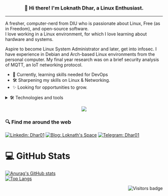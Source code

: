 <h3 align="center">👋 Hi there! I'm Loknath Dhar, a Linux Enthusiast.</h3>

- - -

A fresher, computer-nerd from DIU who is passionate about Linux, Free (as in Freedom), and open-source software.<br> 
I love working in a Linux environment, for which I love learning about hardware and systems.


Aspire to become Linux System Administrator and later, get into infosec. I have experience in Debian and Arch-based Linux environments from the personal computer. My final year research was on a brief security analysis of MQTT, an IoT networking protocol.

- 🌱 Currently, learning skills needed for DevOps
- 🛠  Sharpening my skills on Linux & Networking.
- ✨ Looking for opportunities to grow.

<details>
  
  <summary> 🛠 Technologies and tools </summary>
  
### Programming Languages
    
  ![Python](https://img.shields.io/badge/-Python-3776AB?logo=Python&logoColor=white&style=flat)
  ![Java](https://img.shields.io/badge/-Java-007396?logo=Java&logoColor=red&style=flat)
  ![C++](https://img.shields.io/badge/-C++-00599C?logo=cplusplus&logoColor=white&style=flat)
  ![Bash](https://img.shields.io/badge/-Bash-4EAA25?logo=GNU-Bash&logoColor=white&style=flat)
  ![Markdown](https://img.shields.io/badge/-Markdown-000000?logo=Markdown&logoColor=white&style=flat)
 
  
### Operating Systems
 
  ![Linux](https://img.shields.io/badge/-Linux-FCC624?logo=Linux&logoColor=white&style=flat) 
  ![Kali Linux](https://img.shields.io/badge/-Kali%20Linux-557C94?logo=Kali-Linux&logoColor=white&style=flat)
  ![Manjaro](https://img.shields.io/badge/-Manjaro-35BF5C?logo=Manjaro&logoColor=white&style=flat)
 
### Version Control
  
  ![Git](https://img.shields.io/badge/-Git-F05032?style=flat&logo=git&logoColor=white)
  ![GitHub](https://img.shields.io/badge/-GitHub-181717?logo=GitHub&logoColor=red&style=flat)
  
### Database Management
  
  ![SQLite](https://img.shields.io/badge/-SQLite-003B57?logo=SQLite&logoColor=white&style=plastic)
  ![MySQL](https://img.shields.io/badge/-MySQL-4479A1?logo=MySQL&logoColor=white&style=plastic)
  

### Utilities 

  ![VSCode](https://img.shields.io/badge/-VSCode-007ACC?style=flat&logo=visual-studio-code&logoColor=white)
  ![NeoVim](https://img.shields.io/badge/-NeoVim-57A143?logo=NeoVim&logoColor=white&style=flat)
  ![Nano](https://img.shields.io/badge/-Nano-4A90E2?logo=Nano&logoColor=white&style=flat)
  
</details>

<p align="center">
  <img src="https://quotes-github-readme.vercel.app/api?type=vertical&theme=dark"/>
</p>

### 🔍 Find me around the web

[![Linkedin: Dhar01](https://img.shields.io/badge/-Dhar01-0e76a8?style=flat-square&logo=Linkedin&logoColor=white&link=https://www.linkedin.com/in/dhar01/)](https://www.linkedin.com/in/dhar01/)
[![Blog: Loknath's Space](https://img.shields.io/badge/-Lokanth's%20Space-grey?style=social&logo=Blogger&logoColor=orange&link=https://dhar01.github.io)](https://dhar01.github.io)
[![Telegram: Dhar01](https://img.shields.io/badge/-Dhar01-0088cc?style=social&logo=Telegram&logoColor=white&link=https://t.me/Dhar01)](https://t.me/Dhar01)

# 💻 GitHub Stats 

[![Anurag's GitHub stats](https://github-readme-stats.vercel.app/api?username=dhar01&theme=merko&show_icons=true)](https://github.com/anuraghazra/github-readme-stats)
<br>
[![Top Langs](https://github-readme-stats.vercel.app/api/top-langs/?username=dhar01&layout=compact&theme=dark)](https://github.com/anuraghazra/github-readme-stats)


<a href="https://badges.pufler.dev">
    <img align="right" src="https://badges.pufler.dev/visits/Dhar01/Dhar01?color=yellow" alt="Visitors badge" />
 </a>





<!--
**Dhar01/Dhar01** is a ✨ _special_ ✨ repository because its `README.md` (this file) appears on your GitHub profile.

Here are some ideas to get you started:

- 🔭 I’m currently working on ...
- 🌱 I’m currently learning ...
- 👯 I’m looking to collaborate on ...
- 🤔 I’m looking for help with ...
- 💬 Ask me about ...
- 📫 How to reach me: ...
- 😄 Pronouns: ...
- ⚡ Fun fact: ...
-->



